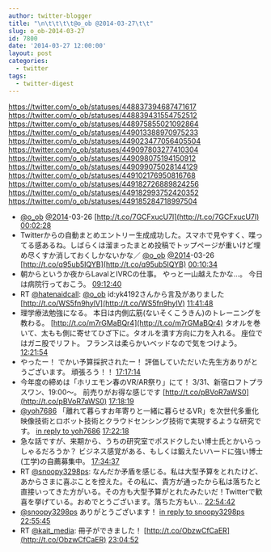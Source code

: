 ```yaml
---
author: twitter-blogger
title: "\n\t\t\t\t@o_ob @2014-03-27\t\t"
slug: o_ob-2014-03-27
id: 7800
date: '2014-03-27 12:00:00'
layout: post
categories:
  - twitter
tags:
  - twitter-digest
---
```


https://twitter.com/o_ob/statuses/448837394687471617 https://twitter.com/o_ob/statuses/448839431554752512 https://twitter.com/o_ob/statuses/448975855021092864 https://twitter.com/o_ob/statuses/449013388970975233 https://twitter.com/o_ob/statuses/449023477056405504 https://twitter.com/o_ob/statuses/449097803277410304 https://twitter.com/o_ob/statuses/449098075194150912 https://twitter.com/o_ob/statuses/449099075028144129 https://twitter.com/o_ob/statuses/449102176950816768 https://twitter.com/o_ob/statuses/449182726889824256 https://twitter.com/o_ob/statuses/449182993752420352 https://twitter.com/o_ob/statuses/449185284718997504  

*   [@o_ob](https://twitter.com/o_ob) [@2014](https://twitter.com/2014)-03-26 [http://t.co/7GCFxucU7l](http://t.co/7GCFxucU7l) [00:02:28](https://twitter.com/o_ob/statuses/448837394687471617)
*   Twitterからの自動まとめエントリー生成成功した。スマホで見やすく、喋ってる感あるね。しばらくは溜まったまとめ投稿でトップページが重いけど埋め尽くすか消しておくしかないかな／ [@o_ob](https://twitter.com/o_ob) [@2014](https://twitter.com/2014)-03-26 [http://t.co/q95ub5IQYB](http://t.co/q95ub5IQYB) [00:10:34](https://twitter.com/o_ob/statuses/448839431554752512)
*   朝からというか夜からLavalとIVRCの仕事。 やっと一山越えたかな...。 今日は病院行っておこう。 [09:12:40](https://twitter.com/o_ob/statuses/448975855021092864)
*   RT [@hatenaidcall](https://twitter.com/hatenaidcall): [@o_ob](https://twitter.com/o_ob) id:yk4192さんから言及がありました [http://t.co/WS5fn9hylV](http://t.co/WS5fn9hylV) [11:41:48](https://twitter.com/o_ob/statuses/449013388970975233)
*   理学療法勉強になる。 本日は内側広筋(ないそくこうきん)のトレーニングを教わる。 [http://t.co/m7rGMaBQr4](http://t.co/m7rGMaBQr4) タオルを巻いて、太もも側に寄せてひざ下に。タオルを潰す方向に力を入れる。 座位ではガニ股でリフト。 フランスは柔らかいベッドなので気をつけよう。 [12:21:54](https://twitter.com/o_ob/statuses/449023477056405504)
*   やったー！ でかい予算採択されたー！ 評価していただいた先生方ありがとうございます。 頑張ろう！！ [17:17:14](https://twitter.com/o_ob/statuses/449097803277410304)
*   今年度の締めは「ホリエモン春のVR/AR祭り」にて！ 3/31、新宿ロフトプラスワン、19:00〜。 前売りがお得な感じです [http://t.co/pBVoR7aWS0](http://t.co/pBVoR7aWS0) [17:18:19](https://twitter.com/o_ob/statuses/449098075194150912)
*   [@yoh7686](https://twitter.com/yoh7686) 「離れて暮らすお年寄りと一緒に暮らせるVR」を次世代多重化映像技術とロボット技術とクラウドセンシング技術で実現するような研究です。 [in reply to yoh7686](https://twitter.com/yoh7686/statuses/449098494918148097) [17:22:18](https://twitter.com/o_ob/statuses/449099075028144129)
*   急な話ですが、来期から、うちの研究室でポスドクしたい博士氏とかいらっしゃるだろうか？ ビジネス感覚がある、もしくは鍛えたいハードに強い博士(工学)の自薦募集中。 [17:34:37](https://twitter.com/o_ob/statuses/449102176950816768)
*   RT [@snoopy3298ps](https://twitter.com/snoopy3298ps): なんだか矛盾を感じる。私は大型予算をとれたけど、あからさまに喜ぶことを控えた。その私に、貴方が通ったから私は落ちたと直接いってきた方がいる。その方も大型予算がとれたみたいだ！Twitterで歓喜を挙げている。おめでとうございます。落ちた方もい… [22:54:42](https://twitter.com/o_ob/statuses/449182726889824256)
*   [@snoopy3298ps](https://twitter.com/snoopy3298ps) ありがとうございます！ [in reply to snoopy3298ps](https://twitter.com/snoopy3298ps/statuses/449116454151917568) [22:55:45](https://twitter.com/o_ob/statuses/449182993752420352)
*   RT [@kait_media](https://twitter.com/kait_media): 冊子ができました！ [http://t.co/ObzwCfCaER](http://t.co/ObzwCfCaER) [23:04:52](https://twitter.com/o_ob/statuses/449185284718997504)